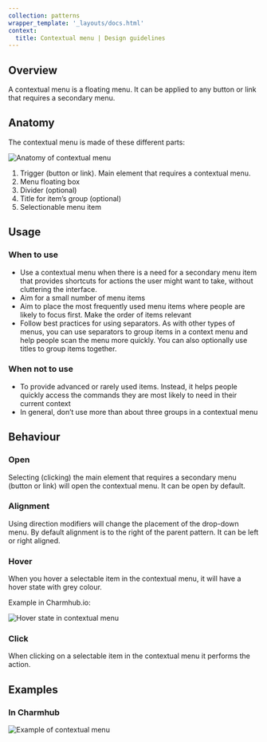 ```yaml
---
collection: patterns
wrapper_template: '_layouts/docs.html'
context:
  title: Contextual menu | Design guidelines
---
```


## Overview

A contextual menu is a floating menu. It can be applied to any button or link that requires a secondary menu.

## Anatomy

The contextual menu is made of these different parts:

![Anatomy of contextual menu](https://assets.ubuntu.com/v1/746507e8-1.png)

1. Trigger (button or link). Main element that requires a contextual menu.
2. Menu floating box
3. Divider (optional)
4. Title for item’s group (optional)
5. Selectionable menu item

## Usage

### When to use

- Use a contextual menu when there is a need for a secondary menu item that provides shortcuts for actions the user might want to take, without cluttering the interface.
- Aim for a small number of menu items
- Aim to place the most frequently used menu items where people are likely to focus first.
  Make the order of items relevant
- Follow best practices for using separators. As with other types of menus, you can use separators to group items in a context menu and help people scan the menu more quickly. You can also optionally use titles to group items together.

### When not to use

- To provide advanced or rarely used items. Instead, it helps people quickly access the commands they are most likely to need in their current context
- In general, don’t use more than about three groups in a contextual menu

## Behaviour

### Open

Selecting (clicking) the main element that requires a secondary menu (button or link) will open the contextual menu. It can be open by default.

### Alignment

Using direction modifiers will change the placement of the drop-down menu. By default alignment is to the right of the parent pattern. It can be left or right aligned.

### Hover

When you hover a selectable item in the contextual menu, it will have a hover state with grey colour.

Example in Charmhub.io:

![Hover state in contextual menu](https://assets.ubuntu.com/v1/5aabe390-2.png)

### Click

When clicking on a selectable item in the contextual menu it performs the action.

## Examples

### In Charmhub

![Example of contextual menu](https://assets.ubuntu.com/v1/dec2af76-3.png)
